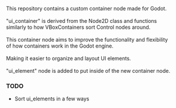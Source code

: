 This repository contains a custom container node made for Godot.<br />
<br />
"ui_container" is derived from the Node2D class and functions<br />
similarly to how VBoxContainers sort Control nodes around.<br />
<br />
This container node aims to improve the functionality and flexibility<br />
 of how containers work in the Godot engine.<br />
<br />
Making it easier to organize and layout UI elements.<br />
<br />
"ui_element" node is added to put inside of the new container node.<br />

### TODO
* Sort ui_elements in a few ways

